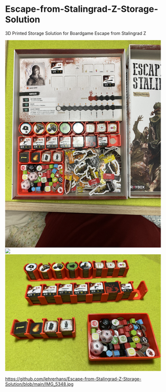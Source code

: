 # Escape-from-Stalingrad-Z-Storage-Solution
3D Printed Storage Solution for Boardgame Escape from Stalingrad Z

<img src="IMG_5337.JPG" width="600px" />

<img src="https://github.com/lehrerhans/Escape-from-Stalingrad-Z-Storage-Solution/blob/main/IMG_5348.jpg)" width="600px" />

<img src="IMG_5349.JPG" width="600px" />

https://github.com/lehrerhans/Escape-from-Stalingrad-Z-Storage-Solution/blob/main/IMG_5348.jpg

